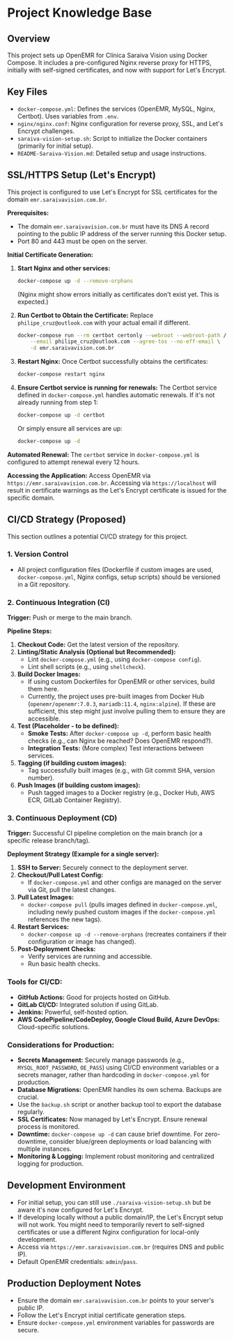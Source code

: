 # Project Knowledge Base

## Overview

This project sets up OpenEMR for Clínica Saraiva Vision using Docker Compose. It includes a pre-configured Nginx reverse proxy for HTTPS, initially with self-signed certificates, and now with support for Let's Encrypt.

## Key Files

- `docker-compose.yml`: Defines the services (OpenEMR, MySQL, Nginx, Certbot). Uses variables from `.env`.
- `nginx/nginx.conf`: Nginx configuration for reverse proxy, SSL, and Let's Encrypt challenges.
- `saraiva-vision-setup.sh`: Script to initialize the Docker containers (primarily for initial setup).
- `README-Saraiva-Vision.md`: Detailed setup and usage instructions.

## SSL/HTTPS Setup (Let's Encrypt)

This project is configured to use Let's Encrypt for SSL certificates for the domain `emr.saraivavision.com.br`.

**Prerequisites:**
- The domain `emr.saraivavision.com.br` must have its DNS A record pointing to the public IP address of the server running this Docker setup.
- Port 80 and 443 must be open on the server.

**Initial Certificate Generation:**
1.  **Start Nginx and other services:**
    ```bash
    docker-compose up -d --remove-orphans
    ```
    (Nginx might show errors initially as certificates don't exist yet. This is expected.)

2.  **Run Certbot to Obtain the Certificate:**
    Replace `philipe_cruz@outlook.com` with your actual email if different.
    ```bash
    docker-compose run --rm certbot certonly --webroot --webroot-path /var/www/certbot \
        --email philipe_cruz@outlook.com --agree-tos --no-eff-email \
        -d emr.saraivavision.com.br
    ```

3.  **Restart Nginx:**
    Once Certbot successfully obtains the certificates:
    ```bash
    docker-compose restart nginx
    ```

4.  **Ensure Certbot service is running for renewals:**
    The Certbot service defined in `docker-compose.yml` handles automatic renewals. If it's not already running from step 1:
    ```bash
    docker-compose up -d certbot
    ```
    Or simply ensure all services are up:
    ```bash
    docker-compose up -d
    ```

**Automated Renewal:**
The `certbot` service in `docker-compose.yml` is configured to attempt renewal every 12 hours.

**Accessing the Application:**
Access OpenEMR via `https://emr.saraivavision.com.br`. Accessing via `https://localhost` will result in certificate warnings as the Let's Encrypt certificate is issued for the specific domain.

## CI/CD Strategy (Proposed)

This section outlines a potential CI/CD strategy for this project.

### 1. Version Control
- All project configuration files (Dockerfile if custom images are used, `docker-compose.yml`, Nginx configs, setup scripts) should be versioned in a Git repository.

### 2. Continuous Integration (CI)

**Trigger:** Push or merge to the main branch.

**Pipeline Steps:**
1.  **Checkout Code:** Get the latest version of the repository.
2.  **Linting/Static Analysis (Optional but Recommended):**
    *   Lint `docker-compose.yml` (e.g., using `docker-compose config`).
    *   Lint shell scripts (e.g., using `shellcheck`).
3.  **Build Docker Images:**
    *   If using custom Dockerfiles for OpenEMR or other services, build them here.
    *   Currently, the project uses pre-built images from Docker Hub (`openemr/openemr:7.0.3`, `mariadb:11.4`, `nginx:alpine`). If these are sufficient, this step might just involve pulling them to ensure they are accessible.
4.  **Test (Placeholder - to be defined):**
    *   **Smoke Tests:** After `docker-compose up -d`, perform basic health checks (e.g., can Nginx be reached? Does OpenEMR respond?).
    *   **Integration Tests:** (More complex) Test interactions between services.
5.  **Tagging (if building custom images):**
    *   Tag successfully built images (e.g., with Git commit SHA, version number).
6.  **Push Images (if building custom images):**
    *   Push tagged images to a Docker registry (e.g., Docker Hub, AWS ECR, GitLab Container Registry).

### 3. Continuous Deployment (CD)

**Trigger:** Successful CI pipeline completion on the main branch (or a specific release branch/tag).

**Deployment Strategy (Example for a single server):**

1.  **SSH to Server:** Securely connect to the deployment server.
2.  **Checkout/Pull Latest Config:**
    *   If `docker-compose.yml` and other configs are managed on the server via Git, pull the latest changes.
3.  **Pull Latest Images:**
    *   `docker-compose pull` (pulls images defined in `docker-compose.yml`, including newly pushed custom images if the `docker-compose.yml` references the new tags).
4.  **Restart Services:**
    *   `docker-compose up -d --remove-orphans` (recreates containers if their configuration or image has changed).
5.  **Post-Deployment Checks:**
    *   Verify services are running and accessible.
    *   Run basic health checks.

### Tools for CI/CD:
-   **GitHub Actions:** Good for projects hosted on GitHub.
-   **GitLab CI/CD:** Integrated solution if using GitLab.
-   **Jenkins:** Powerful, self-hosted option.
-   **AWS CodePipeline/CodeDeploy, Google Cloud Build, Azure DevOps:** Cloud-specific solutions.

### Considerations for Production:
-   **Secrets Management:** Securely manage passwords (e.g., `MYSQL_ROOT_PASSWORD`, `OE_PASS`) using CI/CD environment variables or a secrets manager, rather than hardcoding in `docker-compose.yml` for production.
-   **Database Migrations:** OpenEMR handles its own schema. Backups are crucial.
-   Use the `backup.sh` script or another backup tool to export the database regularly.
-   **SSL Certificates:** Now managed by Let's Encrypt. Ensure renewal process is monitored.
-   **Downtime:** `docker-compose up -d` can cause brief downtime. For zero-downtime, consider blue/green deployments or load balancing with multiple instances.
-   **Monitoring & Logging:** Implement robust monitoring and centralized logging for production.

## Development Environment
- For initial setup, you can still use `./saraiva-vision-setup.sh` but be aware it's now configured for Let's Encrypt.
- If developing locally without a public domain/IP, the Let's Encrypt setup will not work. You might need to temporarily revert to self-signed certificates or use a different Nginx configuration for local-only development.
- Access via `https://emr.saraivavision.com.br` (requires DNS and public IP).
- Default OpenEMR credentials: `admin`/`pass`.

## Production Deployment Notes
- Ensure the domain `emr.saraivavision.com.br` points to your server's public IP.
- Follow the Let's Encrypt initial certificate generation steps.
- Ensure `docker-compose.yml` environment variables for passwords are secure.
